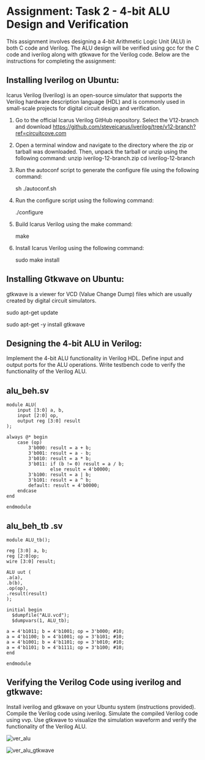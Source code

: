 # Assignment: Task 2 - 4-bit ALU Design and Verification
This assignment involves designing a 4-bit Arithmetic Logic Unit (ALU) in both C code and Verilog. The ALU design will be verified using gcc for the C code and iverilog along with gtkwave for the Verilog code. Below are the instructions for completing the assignment:

## Installing Iverilog on Ubuntu:

Icarus Verilog (Iverilog) is an open-source simulator that supports the Verilog hardware description language (HDL) and is commonly used in small-scale projects for digital circuit design and verification.

1. Go to the official Icarus Verilog GitHub repository. Select the V12-branch and download
    https://github.com/steveicarus/iverilog/tree/v12-branch?ref=circuitcove.com
2. Open a terminal window and navigate to the directory where the zip or tarball was downloaded. Then, unpack the tarball or unzip using the following command:
     unzip iverilog-12-branch.zip
     cd iverilog-12-branch
4. Run the autoconf script to generate the configure file using the following command:
   
     sh ./autoconf.sh

6. Run the configure script using the following command:
   
     ./configure

8. Build Icarus Verilog using the make command:
   
      make
   
10. Install Icarus Verilog using the following command:
    
      sudo make install 

## Installing Gtkwave on Ubuntu:

gtkwave is a viewer for VCD (Value Change Dump) files which are usually created by digital circuit simulators. 

  sudo apt-get update

  sudo apt-get -y install gtkwave

## Designing the 4-bit ALU in Verilog:

Implement the 4-bit ALU functionality in Verilog HDL.
Define input and output ports for the ALU operations.
Write testbench code to verify the functionality of the Verilog ALU.

## alu_beh.sv

```
module ALU(
    input [3:0] a, b,
    input [2:0] op,
    output reg [3:0] result
);

always @* begin
    case (op)
        3'b000: result = a + b;
        3'b001: result = a - b;
        3'b010: result = a * b;
        3'b011: if (b != 0) result = a / b;
                else result = 4'b0000;
        3'b100: result = a | b;
        3'b101: result = a ^ b;
        default: result = 4'b0000;
    endcase
end

endmodule
```
## alu_beh_tb .sv

```
module ALU_tb();

reg [3:0] a, b;
reg [2:0]op;
wire [3:0] result; 

ALU uut (
.a(a),
.b(b),
.op(op),
.result(result)
);

initial begin
  $dumpfile("ALU.vcd");
  $dumpvars(1, ALU_tb);

a = 4'b1011; b = 4'b1001; op = 3'b000; #10;
a = 4'b1100; b = 4'b1001; op = 3'b101; #10;
a = 4'b1001; b = 4'b1101; op = 3'b010; #10;
a = 4'b1101; b = 4'b1111; op = 3'b100; #10;
end

endmodule
```
## Verifying the Verilog Code using iverilog and gtkwave:

Install iverilog and gtkwave on your Ubuntu system (instructions provided).
Compile the Verilog code using iverilog.
Simulate the compiled Verilog code using vvp.
Use gtkwave to visualize the simulation waveform and verify the functionality of the Verilog ALU.

![ver_alu](https://github.com/LRAJA33/RISCV-HDP/assets/105126037/66054a2e-01e1-4cb0-86c8-58f3325fd08f)

![ver_alu_gtkwave](https://github.com/LRAJA33/RISCV-HDP/assets/105126037/b14ec1aa-fadf-4c84-ba3c-d5f83e41858e)






